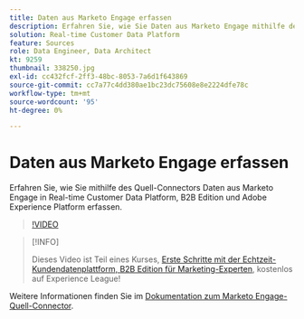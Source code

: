 ```yaml
---
title: Daten aus Marketo Engage erfassen
description: Erfahren Sie, wie Sie Daten aus Marketo Engage mithilfe des Quell-Connectors erfassen.
solution: Real-time Customer Data Platform
feature: Sources
role: Data Engineer, Data Architect
kt: 9259
thumbnail: 338250.jpg
exl-id: cc432fcf-2ff3-48bc-8053-7a6d1f643869
source-git-commit: cc7a77c4dd380ae1bc23dc75608e8e2224dfe78c
workflow-type: tm+mt
source-wordcount: '95'
ht-degree: 0%

---
```


# Daten aus Marketo Engage erfassen

Erfahren Sie, wie Sie mithilfe des Quell-Connectors Daten aus Marketo Engage in Real-time Customer Data Platform, B2B Edition und Adobe Experience Platform erfassen.

>[!VIDEO](https://video.tv.adobe.com/v/338250?quality=12&learn=on)

>[!INFO]
>
> Dieses Video ist Teil eines Kurses, [Erste Schritte mit der Echtzeit-Kundendatenplattform, B2B Edition für Marketing-Experten](https://experienceleague.adobe.com/?recommended=ExperiencePlatform-U-1-2021.rtcdp.b2b), kostenlos auf Experience League!

Weitere Informationen finden Sie im [Dokumentation zum Marketo Engage-Quell-Connector](https://experienceleague.adobe.com/docs/experience-platform/sources/connectors/adobe-applications/marketo/marketo.html).
